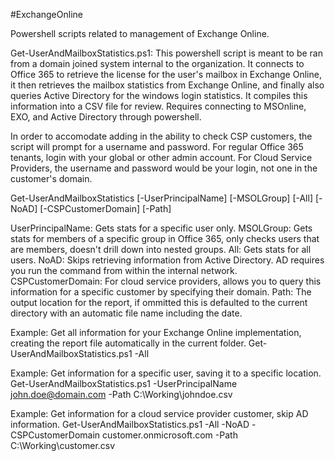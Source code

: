 #ExchangeOnline

Powershell scripts related to management of Exchange Online.

Get-UserAndMailboxStatistics.ps1: This powershell script is meant to be ran from a domain joined system internal to the organization. It connects to Office 365 to retrieve the license for the user's mailbox in Exchange Online, it then retrieves the mailbox statistics from Exchange Online, and finally also queries Active Directory for the windows login statistics. It compiles this information into a CSV file for review. Requires connecting to MSOnline, EXO, and Active Directory through powershell.

In order to accomodate adding in the ability to check CSP customers, the script will prompt for a username and password. For regular Office 365 tenants, login with your global or other admin account. For Cloud Service Providers, the username and password would be your login, not one in the customer's domain.

Get-UserAndMailboxStatistics
    [-UserPrincipalName] <string>
    [-MSOLGroup] <string>
    [-All] <switch>
    [-NoAD] <switch>
    [-CSPCustomerDomain] <string>
    [-Path] <string>

UserPrincipalName: Gets stats for a specific user only.
MSOLGroup: Gets stats for members of a specific group in Office 365, only checks users that are members, doesn't drill down into nested groups.
All: Gets stats for all users.
NoAD: Skips retrieving information from Active Directory. AD requires you run the command from within the internal network.
CSPCustomerDomain: For cloud service providers, allows you to query this information for a specific customer by specifying their domain.
Path: The output location for the report, if ommitted this is defaulted to the current directory with an automatic file name including the date.

Example: Get all information for your Exchange Online implementation, creating the report file automatically in the current folder.
Get-UserAndMailboxStatistics.ps1 -All

Example: Get information for a specific user, saving it to a specific location.
Get-UserAndMailboxStatistics.ps1 -UserPrincipalName john.doe@domain.com -Path C:\Working\johndoe.csv

Example: Get information for a cloud service provider customer, skip AD information.
Get-UserAndMailboxStatistics.ps1 -All -NoAD -CSPCustomerDomain customer.onmicrosoft.com -Path C:\Working\customer.csv
